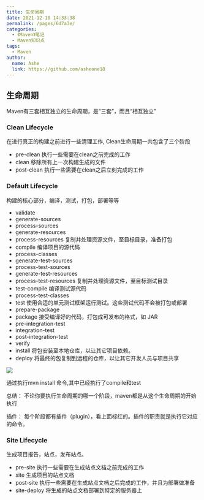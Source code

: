 ```yaml
---
title: 生命周期
date: 2021-12-10 14:33:38
permalink: /pages/6d7a3e/
categories:
  - 《Maven》笔记
  - Maven知识点
tags:
  - Maven
author:
  name: Ashe
  link: https://github.com/asheone18
---
```


## 生命周期
Maven有三套相互独立的生命周期，是“三套”，而且“相互独立”

### Clean Lifecycle

在进行真正的构建之前进行一些清理工作, Clean生命周期一共包含了三个阶段

- pre-clean 执行一些需要在clean之前完成的工作
- clean 移除所有上一次构建生成的文件
- post-clean 执行一些需要在clean之后立刻完成的工作


### Default Lifecycle
构建的核心部分，编译，测试，打包，部署等等

- validate
- generate-sources
- process-sources
- generate-resources
- process-resources 复制并处理资源文件，至目标目录，准备打包
- compile 编译项目的源代码
- process-classes
- generate-test-sources
- process-test-sources
- generate-test-resources
- process-test-resources 复制并处理资源文件，至目标测试目录
- test-compile 编译测试源代码
- process-test-classes
- test 使用合适的单元测试框架运行测试。这些测试代码不会被打包或部署
- prepare-package
- package 接受编译好的代码，打包成可发布的格式，如 JAR
- pre-integration-test
- integration-test
- post-integration-test
- verify
- install 将包安装至本地仓库，以让其它项目依赖。
- deploy 将最终的包复制到远程的仓库，以让其它开发人员与项目共享

![](../../.vuepress/public/maven/maven10.png)

通过执行mvn install 命令,其中已经执行了compile和test

总结： 不论你要执行生命周期的哪一个阶段，maven都是从这个生命周期的开始执行

插件： 每个阶段都有插件（plugin），看上面标红的。插件的职责就是执行它对应的命令。

### Site Lifecycle 

生成项目报告，站点，发布站点。

- pre-site 执行一些需要在生成站点文档之前完成的工作
- site 生成项目的站点文档
- post-site 执行一些需要在生成站点文档之后完成的工作，并且为部署做准备
- site-deploy 将生成的站点文档部署到特定的服务器上